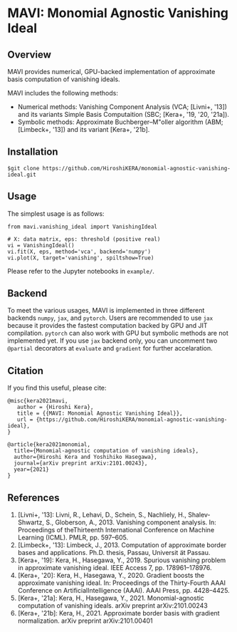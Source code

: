 # MAVI: Monomial Agnostic Vanishing Ideal

## Overview
MAVI provides numerical, GPU-backed implementation of approximate basis computation of vanishing ideals. 

MAVI includes the following methods: 
- Numerical methods: Vanishing Component Analysis (VCA; [Livni+, '13]) and its variants Simple Basis Computaition (SBC; [Kera+, '19, '20, '21a]). 
- Symbolic methods: Approximate Buchberger–M"oller algorithm (ABM; [Limbeck+, '13]) and its variant [Kera+, '21b]. 

## Installation
```
$git clone https://github.com/HiroshiKERA/monomial-agnostic-vanishing-ideal.git
```

## Usage
The simplest usage is as follows:
```
from mavi.vanishing_ideal import VanishingIdeal

# X: data matrix, eps: threshold (positive real)
vi = VanishingIdeal()
vi.fit(X, eps, method='vca', backend='numpy')
vi.plot(X, target='vanishing', spiltshow=True)
```
Please refer to the Jupyter notebooks in `example/`. 

## Backend
To meet the various usages, MAVI is implemented in three different backends `numpy`, `jax`, and `pytorch`. Users are recommended to use `jax` because it provides the fastest computation backed by GPU and JIT compilation. `pytorch` can also work with GPU but symbolic methods are not implemented yet. If you use `jax` backend only, you can uncomment two `@partial` decorators at `evaluate` and `gradient` for further accelaration. 

## Citation
If you find this useful, please cite:
```
@misc{kera2021mavi,
   author = {Hiroshi Kera},
   title = {{MAVI: Monomial Agnostic Vanishing Ideal}},
   url = {https://github.com/HiroshiKERA/monomial-agnostic-vanishing-ideal},
}

@article{kera2021monomial,
  title={Monomial-agnostic computation of vanishing ideals},
  author={Hiroshi Kera and Yoshihiko Hasegawa},
  journal={arXiv preprint arXiv:2101.00243},
  year={2021}
}

```
## References 
1. [Livni+, '13]: Livni, R., Lehavi, D., Schein, S., Nachliely, H., Shalev-Shwartz, S., Globerson, A., 2013. Vanishing component analysis. In:  Proceedings of theThirteenth International Conference on Machine Learning (ICML). PMLR, pp. 597–605.
2. [Limbeck+, '13]: Limbeck, J., 2013. Computation of approximate border bases and applications. Ph.D. thesis, Passau, Universit ̈at Passau.
3. [Kera+, '19]: Kera, H., Hasegawa, Y., 2019. Spurious vanishing problem in approximate vanishing ideal. IEEE Access 7, pp. 178961–178976.
4. [Kera+, '20]: Kera, H., Hasegawa, Y., 2020. Gradient boosts the approximate vanishing ideal. In: Proceedings of the Thirty-Fourth AAAI Conference on ArtificialIntelligence (AAAI). AAAI Press, pp. 4428–4425.
5. [Kera+, '21a]: Kera, H., Hasegawa, Y., 2021. Monomial-agnostic computation of vanishing ideals. arXiv preprint arXiv:2101.00243
6. [Kera+, '21b]: Kera, H., 2021. Approximate border basis with gradient normalization. arXiv preprint 	arXiv:2101.00401
